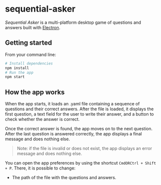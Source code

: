 # sequential-asker

_Sequential Asker_ is a multi-platform desktop game of questions and answers built with [Electron](https://electronjs.org).

## Getting started

From your command line:

```bash
# Install dependencies
npm install
# Run the app
npm start
```

## How the app works

When the app starts, it loads an .yaml file containing a sequence of questions and their correct answers. After the file is loaded, it displays the first question, a text field for the user to write their answer, and a button to check whether the answer is correct.

Once the correct answer is found, the app moves on to the next question. After the last question is answered correctly, the app displays a final message and does nothing else.

> Note: if the file is invalid or does not exist, the app displays an error message and does nothing else.

You can open the app preferences by using the shortcut `CmdORCtrl + Shift + P`. There, it is possible to change:
- The path of the file with the questions and answers.
